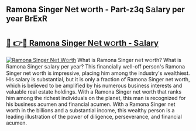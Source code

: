 ## Ramona Singer N𝚎t w𝚘rth - Part-z3q S𝚊lary per year BrExR

# <h2><a href="http://gc0av8.nevu.top/?p=Ramona+Singer">🔗 👉🔴 Ramona Singer N𝚎t w𝚘rth - S𝚊lary</a></h2>

[![Ramona Singer N𝚎t W𝚘rth](https://i.imgur.com/Oavwk0R.jpeg)](http://gc0av8.nevu.top/?p=Ramona+Singer)
What is Ramona Singer n𝚎t w𝚘rth? What is Ramona Singer s𝚊lary per year?
This financially well-off person's Ramona Singer net worth is impressive, placing him among the industry's wealthiest. His salary is substantial, but it is only a fraction of Ramona Singer net worth, which is believed to be amplified by his numerous business interests and valuable real estate holdings. With a Ramona Singer net worth that ranks him among the richest individuals on the planet, this man is recognized for his business acumen and financial acumen. With a Ramona Singer net worth in the billions and a substantial income, this wealthy person is a leading illustration of the power of diligence, perseverance, and financial acumen.
